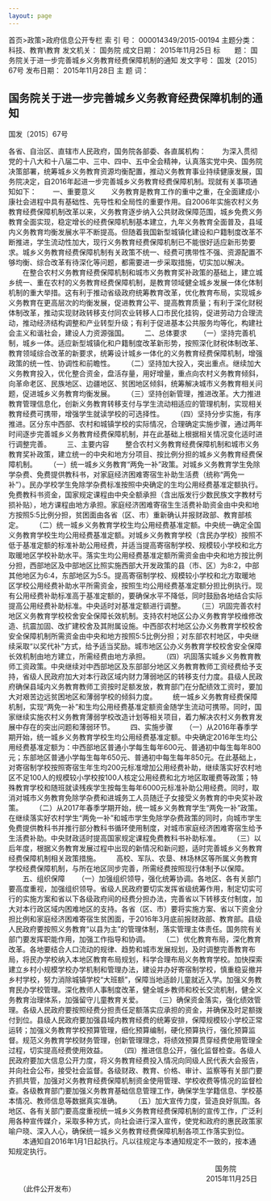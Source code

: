 ```yaml
---
layout: page
---
```

首页>政策>政府信息公开专栏
索 引 号： 	000014349/2015-00194 	主题分类： 	科技、教育\教育
发文机关： 	国务院 	成文日期： 	2015年11月25日
标　　题： 	国务院关于进一步完善城乡义务教育经费保障机制的通知
发文字号： 	国发〔2015〕67号 	发布日期： 	2015年11月28日
主 题 词： 			


## 国务院关于进一步完善城乡义务教育经费保障机制的通知
国发〔2015〕67号

各省、自治区、直辖市人民政府，国务院各部委、各直属机构：
　　为深入贯彻党的十八大和十八届二中、三中、四中、五中全会精神，认真落实党中央、国务院决策部署，统筹城乡义务教育资源均衡配置，推动义务教育事业持续健康发展，国务院决定，自2016年起进一步完善城乡义务教育经费保障机制。现就有关事项通知如下：
　　一、重要意义
　　义务教育是教育工作的重中之重，在全面建成小康社会进程中具有基础性、先导性和全局性的重要作用。自2006年实施农村义务教育经费保障机制改革以来，义务教育逐步纳入公共财政保障范围，城乡免费义务教育全面实现，稳定增长的经费保障机制基本建立，九年义务教育全面普及，县域内义务教育均衡发展水平不断提高。但随着我国新型城镇化建设和户籍制度改革不断推进，学生流动性加大，现行义务教育经费保障机制已不能很好适应新形势要求。城乡义务教育经费保障机制有关政策不统一、经费可携带性不强、资源配置不够均衡、综合改革有待深化等问题，都需要进一步采取措施，切实加以解决。
　　在整合农村义务教育经费保障机制和城市义务教育奖补政策的基础上，建立城乡统一、重在农村的义务教育经费保障机制，是教育领域健全城乡发展一体化体制机制的重大举措。这有利于推动省级政府统筹教育改革，优化教育布局，实现城乡义务教育在更高层次的均衡发展，促进教育公平、提高教育质量；有利于深化财税体制改革，推动实现财政转移支付同农业转移人口市民化挂钩，促进劳动力合理流动，推动经济结构调整和产业转型升级；有利于促进基本公共服务均等化，构建社会主义和谐社会，建设人力资源强国。
　　二、总体要求
　　（一）坚持完善机制，城乡一体。适应新型城镇化和户籍制度改革新形势，按照深化财税体制改革、教育领域综合改革的新要求，统筹设计城乡一体化的义务教育经费保障机制，增强政策的统一性、协调性和前瞻性。
　　（二）坚持加大投入，突出重点。继续加大义务教育投入，优化整合资金，盘活存量，用好增量，重点向农村义务教育倾斜，向革命老区、民族地区、边疆地区、贫困地区倾斜，统筹解决城市义务教育相关问题，促进城乡义务教育均衡发展。
　　（三）坚持创新管理，推进改革。大力推进教育管理信息化，创新义务教育转移支付与学生流动相适应的管理机制，实现相关教育经费可携带，增强学生就读学校的可选择性。
　　（四）坚持分步实施，有序推进。区分东中西部、农村和城镇学校的实际情况，合理确定实施步骤，通过两年时间逐步完善城乡义务教育经费保障机制，并在此基础上根据相关情况变化适时进行调整完善。
　　三、主要内容
　　整合农村义务教育经费保障机制和城市义务教育奖补政策，建立统一的中央和地方分项目、按比例分担的城乡义务教育经费保障机制。
　　（一）统一城乡义务教育“两免一补”政策。对城乡义务教育学生免除学杂费、免费提供教科书，对家庭经济困难寄宿生补助生活费（统称“两免一补”）。民办学校学生免除学杂费标准按照中央确定的生均公用经费基准定额执行。免费教科书资金，国家规定课程由中央全额承担（含出版发行少数民族文字教材亏损补贴），地方课程由地方承担。家庭经济困难寄宿生生活费补助资金由中央和地方按照5∶5比例分担，贫困面由各省（区、市）重新确认并报财政部、教育部核定。
　　（二）统一城乡义务教育学校生均公用经费基准定额。中央统一确定全国义务教育学校生均公用经费基准定额。对城乡义务教育学校（含民办学校）按照不低于基准定额的标准补助公用经费，并适当提高寄宿制学校、规模较小学校和北方取暖地区学校补助水平。落实生均公用经费基准定额所需资金由中央和地方按比例分担，西部地区及中部地区比照实施西部大开发政策的县（市、区）为8∶2，中部其他地区为6∶4，东部地区为5∶5。提高寄宿制学校、规模较小学校和北方取暖地区学校公用经费补助水平所需资金，按照生均公用经费基准定额分担比例执行。现有公用经费补助标准高于基准定额的，要确保水平不降低，同时鼓励各地结合实际提高公用经费补助标准。中央适时对基准定额进行调整。
　　（三）巩固完善农村地区义务教育学校校舍安全保障长效机制。支持农村地区公办义务教育学校维修改造、抗震加固、改扩建校舍及其附属设施。中西部农村地区公办义务教育学校校舍安全保障机制所需资金由中央和地方按照5∶5比例分担；对东部农村地区，中央继续采取“以奖代补”方式，给予适当奖励。城市地区公办义务教育学校校舍安全保障长效机制由地方建立，所需经费由地方承担。
　　（四）巩固落实城乡义务教育教师工资政策。中央继续对中西部地区及东部部分地区义务教育教师工资经费给予支持，省级人民政府加大对本行政区域内财力薄弱地区的转移支付力度。县级人民政府确保县域内义务教育教师工资按时足额发放，教育部门在分配绩效工资时，要加大对艰苦边远贫困地区和薄弱学校的倾斜力度。
　　统一城乡义务教育经费保障机制，实现“两免一补”和生均公用经费基准定额资金随学生流动可携带。同时，国家继续实施农村义务教育薄弱学校改造计划等相关项目，着力解决农村义务教育发展中存在的突出问题和薄弱环节。
　　四、实施步骤
　　（一）从2016年春季学期开始，统一城乡义务教育学校生均公用经费基准定额。中央确定2016年生均公用经费基准定额为：中西部地区普通小学每生每年600元、普通初中每生每年800元；东部地区普通小学每生每年650元、普通初中每生每年850元。在此基础上，对寄宿制学校按照寄宿生年生均200元标准增加公用经费补助，继续落实好农村地区不足100人的规模较小学校按100人核定公用经费和北方地区取暖费等政策；特殊教育学校和随班就读残疾学生按每生每年6000元标准补助公用经费。同时，取消对城市义务教育免除学杂费和进城务工人员随迁子女接受义务教育的中央奖补政策。
　　（二）从2017年春季学期开始，统一城乡义务教育学生“两免一补”政策。在继续落实好农村学生“两免一补”和城市学生免除学杂费政策的同时，向城市学生免费提供教科书并推行部分教科书循环使用制度，对城市家庭经济困难寄宿生给予生活费补助。中央财政适时提高国家规定课程免费教科书补助标准。
　　（三）以后年度，根据义务教育发展过程中出现的新情况和新问题，适时完善城乡义务教育经费保障机制相关政策措施。
　　高校、军队、农垦、林场林区等所属义务教育学校经费保障机制，与所在地区同步完善，所需经费按照现行体制予以保障。
　　五、组织保障
　　（一）加强组织领导，强化统筹协调。各地区、各有关部门要高度重视，加强组织领导。省级人民政府要切实发挥省级统筹作用，制定切实可行的实施方案和省以下各级政府间的经费分担办法，完善省以下转移支付制度，加大对本行政区域内困难地区的支持。各省（区、市）要将实施方案、省以下资金分担比例和家庭经济困难寄宿生贫困面，于2016年3月底前报财政部、教育部。县级人民政府要按照义务教育“以县为主”的管理体制，落实管理主体责任。国务院有关部门要发挥职能作用，加强工作指导和协调。
　　（二）优化教育布局，深化教育改革。各地要结合人口流动的规律、趋势和城市发展规划，及时调整完善教育布局，将民办学校纳入本地区教育布局规划，科学合理布局义务教育学校。加快探索建立乡村小规模学校办学机制和管理办法，建设并办好寄宿制学校，慎重稳妥撤并乡村学校，努力消除城镇学校“大班额”，保障当地适龄儿童就近入学。加强义务教育民办学校管理。深化教师人事制度改革，健全城乡教师和校长交流机制，健全义务教育治理体系，加强留守儿童教育关爱。
　　（三）确保资金落实，强化绩效管理。各级人民政府要按照经费分担责任足额落实应承担的资金，并确保及时足额拨付到位。县级人民政府要加强县域内教育经费的统筹安排，保障规模较小学校正常运转；加强义务教育学校预算管理，细化预算编制，硬化预算执行，强化预算监督。规范义务教育学校财务管理，创新管理理念，将绩效预算贯穿经费使用管理全过程，切实提高经费使用效益。
　　（四）推进信息公开，强化监督检查。各级人民政府要加大信息公开力度，将义务教育经费投入情况向同级人民代表大会报告，并向社会公布，接受社会监督。各级财政、教育、价格、审计、监察等有关部门要齐抓共管，加强对义务教育经费保障机制资金使用管理、学校收费等情况的监督检查。各级教育部门要加强义务教育基础信息管理工作，确保学生学籍信息、学校基本情况、教师信息等数据真实准确。
　　（五）加大宣传力度，营造良好氛围。各地区、各有关部门要高度重视统一城乡义务教育经费保障机制的宣传工作，广泛利用各种宣传媒介，采取多种方式，向社会进行深入宣传，使党和政府的惠民政策家喻户晓、深入人心，确保统一城乡义务教育经费保障机制各项工作落实到位。
　　本通知自2016年1月1日起执行。凡以往规定与本通知规定不一致的，按本通知规定执行。

　　　　　　　　　　　　　　　　　　　　　　　　　　　　　  国务院
　　　　　　　　　　　　　　　　　　　　　　　　　　　　2015年11月25日
　　（此件公开发布）
 
 
	
